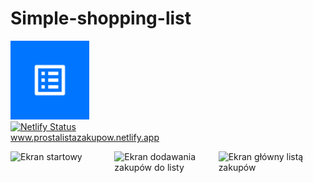  # Simple-shopping-list
<a href="https://prostalistazakupow.netlify.app/"><img src="icons/icon-1024x1024.png" alt="logo prostej listy zakupów" width="25%"></a>
<br/>
[![Netlify Status](https://api.netlify.com/api/v1/badges/0fa49765-5e35-450b-920b-e4d084585769/deploy-status)](https://app.netlify.com/sites/prostalistazakupow/deploys)
<br/>
<a href="https://prostalistazakupow.netlify.app/">www.prostalistazakupow.netlify.app</a>
<br/>
<div style="display: flex">
  <img src="https://github.com/user-attachments/assets/ef9ec14c-90ac-4b68-a833-027cf311d4f7" alt="Ekran startowy" width="33%"/>
  <img src="https://github.com/user-attachments/assets/5704c08d-796e-4215-836e-e2fb011851c1" alt="Ekran dodawania zakupów do listy" width="33%"/>
  <img src="https://github.com/user-attachments/assets/45e4800a-9101-43dc-858d-38e4d68d5fcf" alt="Ekran główny listą zakupów" width="33%"/>
</div>
